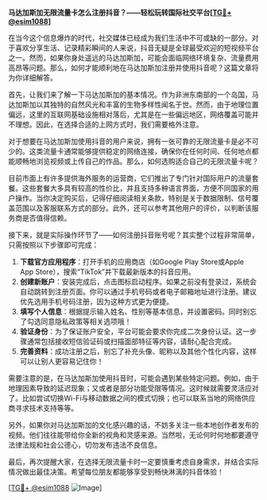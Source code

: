 **马达加斯加无限流量卡怎么注册抖音？——轻松玩转国际社交平台[[TG💪+ @esim1088](https://t.me/s/esim1088)]**

在当今这个信息爆炸的时代，社交媒体已经成为我们生活中不可或缺的一部分。对于喜欢分享生活、记录精彩瞬间的人来说，抖音无疑是全球最受欢迎的短视频平台之一。然而，如果你身处遥远的马达加斯加，可能会面临网络环境复杂、流量费用高昂等问题。那么，如何才能顺利地在马达加斯加注册并使用抖音呢？这篇文章将为你详细解答。

首先，让我们来了解一下马达加斯加的基本情况。作为非洲东南部的一个岛国，马达加斯加以其独特的自然风光和丰富的生物多样性闻名于世。然而，由于地理位置偏远，这里的互联网基础设施相对落后，尤其是在一些偏远地区，网络覆盖可能并不理想。因此，在选择合适的上网方式时，我们需要格外注意。

对于想要在马达加斯加使用抖音的用户来说，拥有一张可靠的无限流量卡是必不可少的。这类流量卡通常能够提供稳定的网络连接，确保你在任何时间、任何地点都能顺畅地浏览视频或上传自己的作品。那么，如何选购适合自己的无限流量卡呢？

目前市面上有许多提供海外服务的运营商，它们推出了专门针对国际用户的流量套餐。这些套餐大多具有较高的性价比，并且支持多种语言界面，方便不同国家的用户操作。当你决定购买后，记得仔细阅读相关条款，特别是关于数据限制、信号覆盖范围以及客服联系方式的部分。此外，还可以参考其他用户的评价，以判断该服务商是否值得信赖。

接下来，就是实际操作环节了——如何注册抖音账号呢？其实整个过程非常简单，只需按照以下步骤即可完成：

1. **下载官方应用程序**：打开手机的应用商店（如Google Play Store或Apple App Store），搜索“TikTok”并下载最新版本的抖音应用。
2. **创建新账户**：安装完成后，点击图标启动程序。如果之前没有登录过，系统会自动跳转到注册页面。你可以通过手机号码或者电子邮箱地址进行注册。建议优先选用手机号码注册，因为这种方式更为便捷。
3. **填写个人信息**：根据提示输入姓名、性别等基本信息，并设置密码。同时别忘了勾选同意隐私政策等相关选项哦！
4. **验证身份**：为了保证账户安全，平台可能会要求你完成二次身份认证。这一步骤通常包括接收短信验证码或扫描面部特征等内容，请耐心配合完成。
5. **完善资料**：成功注册之后，别忘了补充头像、昵称以及其他个性化内容，这样可以让别人更容易记住你！

需要注意的是，在马达加斯加使用抖音时，可能会遇到某些特定问题。例如，由于地理因素导致的延迟现象；又或者是部分功能受限等情况。这时候就需要灵活应对了。比如尝试切换Wi-Fi与移动数据之间的模式切换；也可以联系当地的网络供应商寻求技术支持等等。

另外，如果你对马达加斯加的文化感兴趣的话，不妨多关注一些本地创作者发布的视频。他们往往能带给你全新的视角和灵感来源。当然啦，无论何时何地都要遵守法律法规和社会公德心，切勿发布违法不良信息。

最后，再次提醒大家，在选择无限流量卡时一定要慎重考虑自身需求，并结合实际情况做出最佳决策。希望每位朋友都能够享受到畅快淋漓的抖音体验！

[[TG💪+ @esim1088](https://t.me/s/esim1088) ![Image](https://i.postimg.cc/4NQfJmqS/Snipaste-2025-05-13-00-14-12.png)]